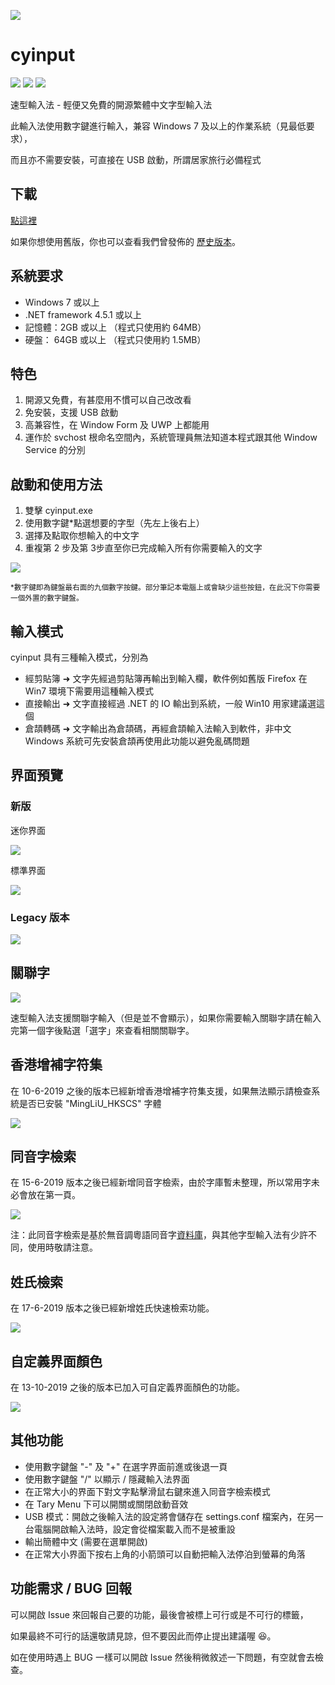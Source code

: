 <img src="https://raw.githubusercontent.com/tobychui/cyinput/master/image/header.png"></img>
# cyinput

<img src="https://img.shields.io/badge/License-GPLv3-%23207de5.svg"> <img src="https://img.shields.io/badge/Build-Portable-blue.svg"> <img src="https://img.shields.io/badge/Made%20in-Hong%20Kong-orange.svg">

速型輸入法 - 輕便又免費的開源繁體中文字型輸入法

此輸入法使用數字鍵進行輸入，兼容 Windows 7 及以上的作業系統（見最低要求），

而且亦不需要安裝，可直接在 USB 啟動，所謂居家旅行必備程式

## 下載
<a href="https://raw.githubusercontent.com/tobychui/cyinput/master/cyinput/bin/Debug/cyinput.exe">點這裡</a>

如果你想使用舊版，你也可以查看我們曾發佈的 <a href="https://github.com/tobychui/cyinput/releases">歷史版本</a>。

## 系統要求
- Windows 7 或以上
- .NET framework 4.5.1 或以上
- 記憶體：2GB 或以上 （程式只使用約 64MB）
- 硬盤： 64GB 或以上 （程式只使用約 1.5MB）

## 特色
1. 開源又免費，有甚麼用不慣可以自己改改看
2. 免安裝，支援 USB 啟動
3. 高兼容性，在 Window Form 及 UWP 上都能用
4. 運作於 svchost 根命名空間內，系統管理員無法知道本程式跟其他 Window Service 的分別

## 啟動和使用方法
1. 雙擊 cyinput.exe
2. 使用數字鍵*點選想要的字型（先左上後右上）
3. 選擇及點取你想輸入的中文字
4. 重複第 2 步及第 3步直至你已完成輸入所有你需要輸入的文字

<img src="https://raw.githubusercontent.com/tobychui/cyinput/master/image/preveiwType.gif"/>

<sub> *數字鍵即為鍵盤最右面的九個數字按鍵。部分筆記本電腦上或會缺少這些按鈕，在此況下你需要一個外置的數字鍵盤。 </sub>

## 輸入模式
cyinput 具有三種輸入模式，分別為
- 經剪貼簿 ➜ 文字先經過剪貼簿再輸出到輸入欄，軟件例如舊版 Firefox 在 Win7 環境下需要用這種輸入模式
- 直接輸出 ➜ 文字直接經過 .NET 的 IO 輸出到系統，一般 Win10 用家建議選這個
- 倉頡轉碼 ➜ 文字輸出為倉頡碼，再經倉頡輸入法輸入到軟件，非中文 Windows 系統可先安裝倉頡再使用此功能以避免亂碼問題

## 界面預覽
### 新版
迷你界面

<img src="https://raw.githubusercontent.com/tobychui/cyinput/master/image/mini.png"></img>

標準界面

<img src="https://raw.githubusercontent.com/tobychui/cyinput/master/image/large.png"></img>

### Legacy 版本
<img src="https://raw.githubusercontent.com/tobychui/cyinput/master/image/preview.png"></img>

## 關聯字
<img src="https://raw.githubusercontent.com/tobychui/cyinput/master/image/asso_new.png"></img>

速型輸入法支援關聯字輸入（但是並不會顯示），如果你需要輸入關聯字請在輸入完第一個字後點選「選字」來查看相關關聯字。

## 香港增補字符集
在 10-6-2019 之後的版本已經新增香港增補字符集支援，如果無法顯示請檢查系統是否已安裝 "MingLiU_HKSCS" 字體

<img src="https://raw.githubusercontent.com/tobychui/cyinput/master/image/HKSCS.PNG"></img>

## 同音字檢索
在 15-6-2019 版本之後已經新增同音字檢索，由於字庫暫未整理，所以常用字未必會放在第一頁。

<img src="https://raw.githubusercontent.com/tobychui/cyinput/master/image/homophonic.png"></img>

注：此同音字檢索是基於無音調粵語同音字<a href="https://words.hk/">資料庫</a>，與其他字型輸入法有少許不同，使用時敬請注意。

## 姓氏檢索
在 17-6-2019 版本之後已經新增姓氏快速檢索功能。

<img src="https://raw.githubusercontent.com/tobychui/cyinput/master/image/lastname.png"/>

## 自定義界面顏色
在 13-10-2019 之後的版本已加入可自定義界面顏色的功能。

<img src="https://raw.githubusercontent.com/tobychui/cyinput/master/image/chage-theme.png"/>

## 其他功能
- 使用數字鍵盤 "-" 及 "+" 在選字界面前進或後退一頁
- 使用數字鍵盤 "/" 以顯示 / 隱藏輸入法界面
- 在正常大小的界面下對文字點擊滑鼠右鍵來進入同音字檢索模式
- 在 Tary Menu 下可以開關或關閉啟動音效
- USB 模式：開啟之後輸入法的設定將會儲存在 settings.conf 檔案內，在另一台電腦開啟輸入法時，設定會從檔案載入而不是被重設
- 輸出簡體中文 (需要在選單開啟)
- 在正常大小界面下按右上角的小箭頭可以自動把輸入法停泊到螢幕的角落


## 功能需求 / BUG 回報
可以開啟 Issue 來回報自己要的功能，最後會被標上可行或是不可行的標籤，

如果最終不可行的話還敬請見諒，但不要因此而停止提出建議喔 😆。

如在使用時遇上 BUG 一樣可以開啟 Issue 然後稍微敘述一下問題，有空就會去檢查。




